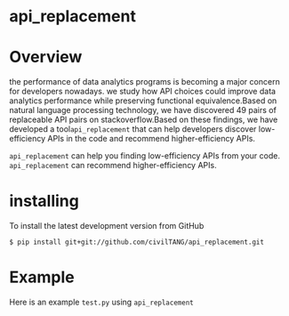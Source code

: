 # api_replacement
# Overview
the performance of data analytics programs is becoming a major concern for developers nowadays. we study how API choices could improve data analytics performance while preserving functional equivalence.Based on natural language processing technology, we have discovered 49 pairs of replaceable API pairs on stackoverflow.Based on these findings, we have developed a tool`api_replacement` that can help developers discover low-efficiency APIs in the code and recommend higher-efficiency APIs.

`api_replacement` can help you finding  low-efficiency APIs from your code.
`api_replacement` can recommend higher-efficiency APIs.


# installing
To install the latest development version from GitHub

`$ pip install git+git://github.com/civilTANG/api_replacement.git`



# Example
Here is an example `test.py` using `api_replacement`

